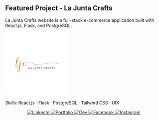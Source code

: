 <div>
  <h2>Featured Project - La Junta Crafts</h2>
  <div>
  <p>La Junta Crafts website is a full-stack e-commerce application built with React.js, Flask, and PostgreSQL.</p>
  <a href="https://lajuntacrafts.com/" title="La Junta Crafts" target="_blank"><img src="./ljc.png" height="200px" alt="La Junta Crafts website" /></a>
  <p><em>Skills:</em> React.js · Flask · PostgreSQL · Tailwind CSS · UIX</p>
  </div>
</div>

<div>
<p align="center">
  <a href="https://www.linkedin.com/in/jessicavaughn619/" target="_blank">
    <img src="https://img.shields.io/badge/linkedin-%230077B5.svg?&style=for-the-badge&logo=linkedin&logoColor=white&color=071A2C" alt="LinkedIn"/>
  </a>
    <a href="https://jessicavaughn.dev/" target="_blank">
    <img src="https://img.shields.io/badge/portfolio-%2312100E.svg?&style=for-the-badge&logo=about.me&logoColor=white&color=071A2C" alt="Portfolio"/>
  </a>
  <a href="https://dev.to/jvaughn619" target="_blank">
    <img src="https://img.shields.io/badge/dev-%2312100E.svg?&style=for-the-badge&logo=dev.to&logoColor=white&color=071A2C" alt="Dev"/>
  </a>
  <a href="https://www.facebook.com/jessica.vaughn619/" target="_blank">
    <img src="https://img.shields.io/badge/facebook-%231877F2.svg?&style=for-the-badge&logo=facebook&logoColor=white&color=071A2C" alt="Facebook"/>
  </a>
  <a href="https://www.instagram.com/jessicavaughn619/" target="_blank">
    <img src="https://img.shields.io/badge/instagram-%23E4405F.svg?&style=for-the-badge&logo=instagram&logoColor=white&color=071A2C" alt="Instagram"/>
  </a>
</p>
</div>
